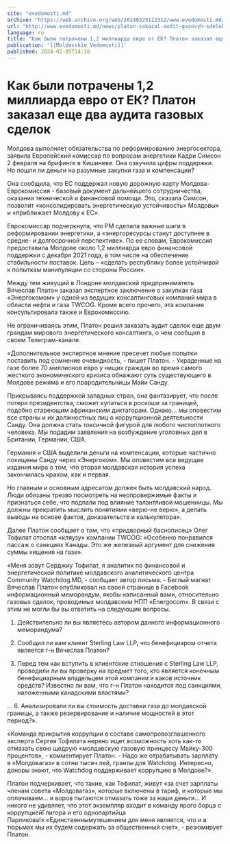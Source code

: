 ```yaml
---
site: "evedomosti.md"
archive: "https://web.archive.org/web/20240325112312/www.evedomosti.md/news/platon-zakazal-audit-gazovyh-sdelok-eshe-dvum-kompaniyam"
url: "http://www.evedomosti.md/news/platon-zakazal-audit-gazovyh-sdelok-eshe-dvum-kompaniyam"
language: ru
title: "Как были потрачены 1,2 миллиарда евро от ЕК? Платон заказал еще два аудита газовых сделок"
publication: '[[Moldavskie Vedomosti]]'
published: 2024-02-05T14:38
---
```


# Как были потрачены 1,2 миллиарда евро от ЕК? Платон заказал еще два аудита газовых сделок

Молдова выполняет обязательства по реформированию энергосектора, заявила Европейский комиссар по вопросам энергетики Кадри Симсон 2 февраля на брифинге в Кишиневе. Она озвучила цифры поддержки. Но пошли ли деньги на разумные закупки газа и компенсации?

Она сообщила, что ЕС поддержал новую дорожную карту Молдова-Еврокомиссия - базовый документ дальнейшего сотрудничества, оказания технической и финансовой помощи. Это, сказала Симсон, позволит «консолидировать энергетическую устойчивость» Молдовы» и «приближает Молдову к ЕС».

Еврокомиссар подчеркнула, что РМ сделала важные шаги в реформировании энергетики, а «энергоресурсы станут доступнее в средне- и долгосрочной перспективе». По ее словам, Еврокомиссия предоставила Молдове около 1,2 миллиарда евро финансовой поддержки с декабря 2021 года, в том числе на обеспечение стабильности поставок. Цель – «сделать республику более устойчивой к попыткам манипуляции со стороны России».

Между тем живущий в Лондоне молдавский предприниматель Вячеслав Платон заказал экспертное заключение о закупках газа «Энергокомом» у одной из ведущих консалтинговых компаний мира в области нефти и газа TWCOG. Кроме всего прочего, эта компания консультировала также и Еврокомиссию.

Не ограничиваясь этим, Платон решил заказать аудит сделок еще двум грандам мирового энергетического консалтинга, о чем сообщил в своем Телеграм-канале.

«Дополнительное экспертное мнение пресечет любые попытки поставить под сомнение очевидность, - пишет Платон. - Украденные на газе более 70 миллионов евро у нищих граждан во время самого жесткого экономического кризиса обнажают суть существующего в Молдове режима и его прародительницы Майи Санду.

Прикрываясь поддержкой западных стран, она фантазирует, что после потери президентства, сможет купаться в роскоши за границей, подобно стареющим африканским диктаторам. Однако… мы оповестим все страны и их должностных лиц о коррупционной деятельности Санду. Она должна стать токсичной фигурой для любого чистоплотного человека. Мы подадим заявления на возбуждение уголовных дел в Британии, Германии, США.

Германия и США выделили деньги на компенсации, которые частично похищены Санду через «Энергоком». Мы оповестим все ведущие издания мира о том, что вторая молдавская история успеха закончилась крахом, как и первая.

Но главным и основным адресатом должен быть молдавский народ. Люди обязаны трезво посмотреть на неопровержимые факты и признаться себе, что подпали под влияние талантливой мошенницы. Мы должны прекратить мыслить понятиями «верю-не верю», а делать выводы на основе фактов, доказательств и калькулятора».

Далее Платон сообщает о том, что «придворный баснописец» Олег Тофилат отослал «кляузу» компании TWCOG: «Особенно понравился пассаж о санкциях Канады. Это же железный аргумент для снижения суммы хищения на газе».

«Меня зовут Серджиу Тофилат, я аналитик по финансовой и энергетической политике молдавского аналитического центра Community Watchdog.MD, - сообщает автор письма. - Беглый магнат Вячеслав Платон опубликовал на своей странице в Facebook информационный меморандум, якобы написанный вами, относительно газовых сделок, проводимых молдавским НПП «Energocom». В связи с этим не могли бы вы ответить на следующие вопросы.

1. Действительно ли вы являетесь автором данного информационного меморандума?

2. Сообщил ли вам клиент Sterling Law LLP, что бенефициаром отчета является г-н Вячеслав Платон?

3. Перед тем как вступить в клиентские отношения с Sterling Law LLP, проводили ли вы проверку на предмет того, кто является конечным бенефициарным владельцем этой компании и каков источник средств? Известно ли вам, что г-н Платон находится под санкциями, наложенными канадскими властями?

… 6. Анализировали ли вы стоимость доставки газа до молдавской границы, а также резервирование и наличие мощностей в этот период?».

«Команда прикрытия коррупции в составе самопровозглашенного эксперта Сергея Тофилата нервно ищет возможность хоть как-то отмазать свою щедрую «молдавскую газовую принцессу Майку-300 процентов», - комментирует Платон. - Надо же отрабатывать зарплату в «Молдовагаз» в сотни тысяч лей, гранты для Watchdog. Интересно, доноры знают, что Watchdog поддерживает коррупцию в Молдове?».

Платон подчеркивает, что такие, как Тофилат, живут «за счет зарплаты членам совета «Молдовагаз», которые включены в тариф, и которые мы оплачиваем… и воров пытаются отмазать тоже за наши деньги… И никого не удивляет, что этот экземпляр входит в команду ярого борца с коррупциейГлигора и его однопартийца Парликова!».«Единственнымутешением для меня является, что и в тюрьмах мы их будем содержать за общественный счет», - резюмирует Платон.